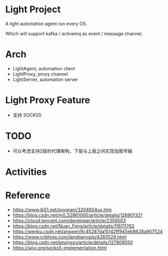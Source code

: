 # Light Project

A light automation agent run every OS.

Which will support kafka / activemq as event / message channel.

# Arch
* LightAgent, automation client
* LightProxy, proxy channel
* LightServer, automation server

# Light Proxy Feature
* 支持 SOCKS5

# TODO
* 可以考虑支持2层的代理架构，下层与上层之间实现加密传输

# Activities


# Reference
* https://www.jb51.net/program/3204924ux.htm
* https://blog.csdn.net/m0_52861000/article/details/126901321
* https://cloud.tencent.com/developer/article/2359503
* https://blog.csdn.net/Nuan_Feng/article/details/118111762
* https://wenku.csdn.net/answer/9c45287da15142ff945eb8628a907524
* https://www.cnblogs.com/langtianya/p/4283529.html
* https://blog.csdn.net/kevingzy/article/details/127808550
* https://wiyi.org/socks5-implementation.html